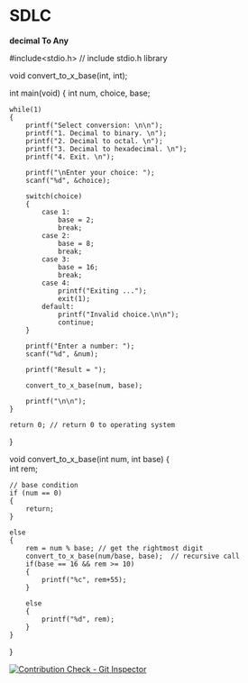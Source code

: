 # SDLC

**decimal To Any**

#include<stdio.h> // include stdio.h library

void convert_to_x_base(int, int);

int main(void)
{
    int num, choice, base;

    while(1)
    {
        printf("Select conversion: \n\n");
        printf("1. Decimal to binary. \n");
        printf("2. Decimal to octal. \n");
        printf("3. Decimal to hexadecimal. \n");              
        printf("4. Exit. \n");

        printf("\nEnter your choice: ");
        scanf("%d", &choice);

        switch(choice)
        {
            case 1:
                base = 2;
                break;
            case 2:
                base = 8;
                break;              
            case 3:
                base = 16;
                break;
            case 4:
                printf("Exiting ...");
                exit(1);
            default:
                printf("Invalid choice.\n\n");
                continue;
        }

        printf("Enter a number: ");
        scanf("%d", &num);

        printf("Result = ");

        convert_to_x_base(num, base);

        printf("\n\n");
    }        

    return 0; // return 0 to operating system
}

void convert_to_x_base(int num, int base)
{    
    int rem;

    // base condition
    if (num == 0)
    {
        return;
    }

    else
    {
        rem = num % base; // get the rightmost digit        
        convert_to_x_base(num/base, base);  // recursive call        
        if(base == 16 && rem >= 10)
        {
            printf("%c", rem+55);
        }

        else
        {
            printf("%d", rem);
        }
    }

}

[![Contribution Check - Git Inspector](https://github.com/99003761/SDLC/actions/workflows/git.yml/badge.svg)](https://github.com/99003761/SDLC/actions/workflows/git.yml)
